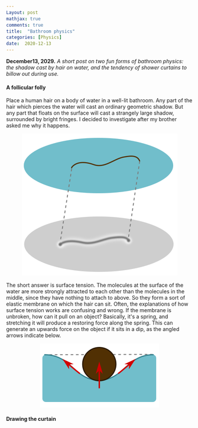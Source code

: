```yaml
---
Layout: post
mathjax: true
comments: true
title:  "Bathroom physics"
categories: [Physics]
date:  2020-12-13
---
```


**December13, 2029.** *A short post on two fun forms of bathroom
  physics: the shadow cast by hair on water, and the tendency of
  shower curtains to billow out during use.*

#### A follicular folly

Place a human hair on a body of water in a well-lit bathroom.
Any part of the hair which pierces the water will cast an ordinary geometric shadow.
But any part that floats on the surface will cast a strangely large
shadow, surrounded by bright fringes.
I decided to investigate after my brother asked me why it happens.

<figure>
    <div style="text-align:center"><img src
    ="/images/posts/hair1.png"/>
	</div>
	</figure>

The short answer is surface tension.
The molecules at the surface of the water are more strongly attracted
to each other than the molecules in the middle, since they have
nothing to attach to above.
So they form a sort of elastic membrane on which the hair can sit.
Often, the explanations of how surface tension works are confusing
and wrong.
If the membrane is unbroken, how can it pull on an object?
Basically, it's a spring, and stretching it will produce a restoring
force along the spring.
This can generate an upwards force on the object if it sits in a dip,
as the angled arrows indicate below.

<figure>
    <div style="text-align:center"><img src
    ="/images/posts/hair2.png"/>
	</div>
	</figure>

#### Drawing the curtain

